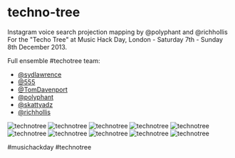 techno-tree
===========

Instagram voice search projection mapping by @polyphant and @richhollis For the "Techo Tree" at Music Hack Day, London - Saturday 7th - Sunday 8th December 2013.

Full ensemble #techotree team:

- [@sydlawrence](https://twitter.com/sydlawrence)
- [@555](https://twitter.com/555)
- [@TomDavenport](https://twitter.com/TomDavenport)
- [@polyphant](https://twitter.com/polyphant)
- [@skattyadz](https://twitter.com/skattyadz)
- [@richhollis](https://twitter.com/richhollis)

![technotree](http://distilleryimage4.s3.amazonaws.com/08679c7c603c11e382a90ad12b6d3376_6.jpg)
![technotree](http://distilleryimage2.s3.amazonaws.com/0f2546e6603b11e39dfb0ac1ed5599c8_6.jpg)
![technotree](http://distilleryimage6.s3.amazonaws.com/100683b2600011e38352122ed0b019ef_6.jpg)
![technotree](http://distilleryimage5.s3.amazonaws.com/4df3870c603b11e3a24212df786a068e_6.jpg)
![technotree](http://distilleryimage1.s3.amazonaws.com/6a2ea5ec5f7211e39395120aa4c2c382_6.jpg)
![technotree](http://distilleryimage10.s3.amazonaws.com/c3512104603a11e386531224b657c6a3_6.jpg)
![technotree](http://distilleryimage4.s3.amazonaws.com/c68a9c285fff11e3a9890e59466a27ed_6.jpg)
![technotree](http://distilleryimage6.s3.amazonaws.com/d5c20c7e600b11e3b8c61207f57a3820_6.jpg)
![technotree](http://distilleryimage9.s3.amazonaws.com/e669824e603a11e39c22120bf3493343_6.jpg)
![technotree](http://distilleryimage0.s3.amazonaws.com/fdefc9e05f9611e38e330ec216d01c99_6.jpg)

 #musichackday #technotree
